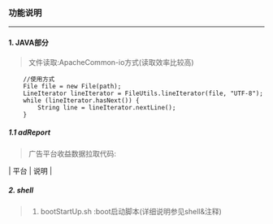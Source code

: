 ### 功能说明
---
#### 1. JAVA部分
>文件读取:ApacheCommon-io方式(读取效率比较高)

```
    //使用方式
    File file = new File(path);
    LineIterator lineIterator = FileUtils.lineIterator(file, "UTF-8");
    while (lineIterator.hasNext()) {
        String line = lineIterator.nextLine();
    }
```

##### 1.1 adReport
> 广告平台收益数据拉取代码:

| 平台 | 说明 |


##### 2. shell
>1. bootStartUp.sh :boot启动脚本(详细说明参见shell&注释)
